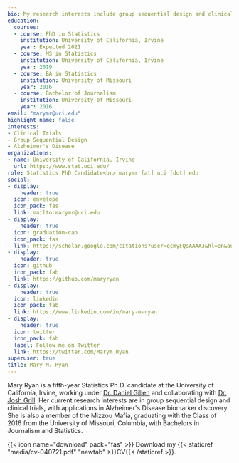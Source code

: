 ```yaml
---
bio: My research interests include group sequential design and clinical trials, with applications in Alzheimer's Disease biomarker discovery.
education:
  courses:
  - course: PhD in Statistics
    institution: University of California, Irvine
    year: Expected 2021
  - course: MS in Statistics
    institution: University of California, Irvine
    year: 2019
  - course: BA in Statistics
    institution: University of Missouri
    year: 2016
  - course: Bachelor of Journalism
    institution: University of Missouri
    year: 2016
email: "marymr@uci.edu"
highlight_name: false
interests:
- Clinical Trials
- Group Sequential Design
- Alzheimer's Disease
organizations:
- name: University of California, Irvine
  url: https://www.stat.uci.edu/
role: Statistics PhD Candidate<br> marymr [at] uci [dot] edu
social:
- display:
    header: true
  icon: envelope
  icon_pack: fas
  link: mailto:marymr@uci.edu
- display:
    header: true
  icon: graduation-cap
  icon_pack: fas
  link: https://scholar.google.com/citations?user=qcmyFQsAAAAJ&hl=en&authuser=1
- display:
    header: true
  icon: github
  icon_pack: fab
  link: https://github.com/maryryan
- display:
    header: true
  icon: linkedin
  icon_pack: fab
  link: https://www.linkedin.com/in/mary-m-ryan
- display:
    header: true
  icon: twitter
  icon_pack: fab
  label: Follow me on Twitter
  link: https://twitter.com/Marym_Ryan
superuser: true
title: Mary M. Ryan
---
```


Mary Ryan is a fifth-year Statistics Ph.D. candidate at the University of California, Irvine, working under [Dr. Daniel Gillen](https://www.ics.uci.edu/~dgillen/) and collaborating with [Dr. Josh Grill](https://www.faculty.uci.edu/profile.cfm?faculty_id=6201). Her current research interests are in group sequential design and clinical trials, with applications in Alzheimer's Disease biomarker discovery. She is also a member of the Mizzou Mafia, graduating with the Class of 2016 from the University of Missouri, Columbia, with Bachelors in Journalism and Statistics.

{{< icon name="download" pack="fas" >}} Download my {{< staticref "media/cv-040721.pdf" "newtab" >}}CV{{< /staticref >}}.
